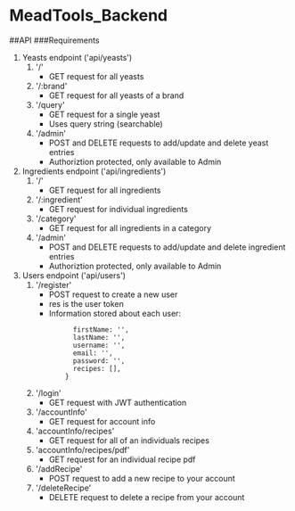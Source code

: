 # MeadTools_Backend

##API
###Requirements
1. Yeasts endpoint ('api/yeasts')
    1. '/'
        - GET request for all yeasts
    2. '/:brand'
        - GET request for all yeasts of a brand
    3. '/query'
        - GET request for a single yeast
        - Uses query string (searchable)
    4. '/admin'
        - POST and DELETE requests to add/update and delete yeast entries
        - Authoriztion protected, only available to Admin
2. Ingredients endpoint ('api/ingredients')
    1. '/'
        - GET request for all ingredients
    2. '/:ingredient'
        - GET request for individual ingredients
    3. '/category'
        - GET request for all ingredients in a category
    4. '/admin'
        - POST and DELETE requests to add/update and delete ingredient entries
        - Authoriztion protected, only available to Admin
3. Users endpoint ('api/users')
    1. '/register'
        - POST request to create a new user
        - res is the user token
        - Information stored about each user:
          ``` {
                firstName: '',
                lastName: '',
                username: '',
                email: '',
                password: '',
                recipes: [],
              }
          ```
    2. '/login'
        - GET request with JWT authentication
    3. '/accountInfo'
        - GET request for account info
    4. 'accountInfo/recipes'
        - GET request for all of an individuals recipes
    5. 'accountInfo/recipes/pdf'
        - GET request for an individual recipe pdf
    6. '/addRecipe'
        - POST request to add a new recipe to your account
    7. '/deleteRecipe'
        - DELETE request to delete a recipe from your account
